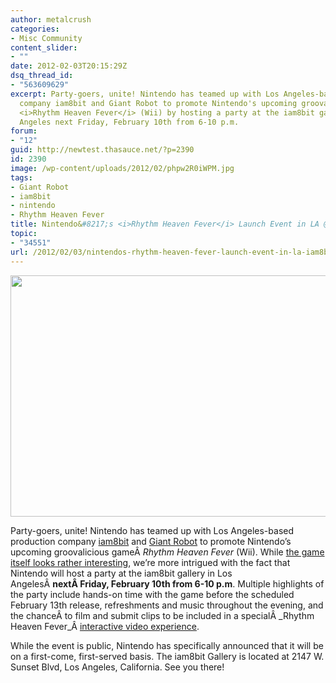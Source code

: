 ```yaml
---
author: metalcrush
categories:
- Misc Community
content_slider:
- ""
date: 2012-02-03T20:15:29Z
dsq_thread_id:
- "563609629"
excerpt: Party-goers, unite! Nintendo has teamed up with Los Angeles-based production
  company iam8bit and Giant Robot to promote Nintendo's upcoming groovalicious game
  <i>Rhythm Heaven Fever</i> (Wii) by hosting a party at the iam8bit gallery in Los
  Angeles next Friday, February 10th from 6-10 p.m.
forum:
- "12"
guid: http://newtest.thasauce.net/?p=2390
id: 2390
image: /wp-content/uploads/2012/02/phpw2R0iWPM.jpg
tags:
- Giant Robot
- iam8bit
- nintendo
- Rhythm Heaven Fever
title: Nintendo&#8217;s <i>Rhythm Heaven Fever</i> Launch Event in LA @ iam8bit
topic:
- "34551"
url: /2012/02/03/nintendos-rhythm-heaven-fever-launch-event-in-la-iam8bit/
---
```


<p style="text-align: center;">
  <a href="http://thasauce.net/wp-content/uploads/2012/02/Evite_Rhythm-Heaven_V2-645x483.jpg"><img class="aligncenter  wp-image-2391" title="Evite_Rhythm-Heaven_V2-645x483" src="http://thasauce.net/wp-content/uploads/2012/02/Evite_Rhythm-Heaven_V2-645x483.jpg" alt="" width="516" height="386" srcset="http://thasauce.net/wp-content/uploads/2012/02/Evite_Rhythm-Heaven_V2-645x483.jpg 645w, http://thasauce.net/wp-content/uploads/2012/02/Evite_Rhythm-Heaven_V2-645x483-300x224.jpg 300w, http://thasauce.net/wp-content/uploads/2012/02/Evite_Rhythm-Heaven_V2-645x483-75x56.jpg 75w" sizes="(max-width: 516px) 100vw, 516px" /></a>
</p>

Party-goers, unite! Nintendo has teamed up with Los Angeles-based production company [iam8bit](http://iam8bit.com/) and [Giant Robot](http://www.giantrobot.com/) to promote Nintendo&#8217;s upcoming groovalicious gameÂ _Rhythm Heaven Fever_ (Wii). While [the game itself looks rather interesting](http://www.destructoid.com/preview-rhythm-heaven-fever-induces-grooving-220663.phtml), we&#8217;re more intrigued with the fact that Nintendo will host a party at the iam8bit gallery in Los AngelesÂ **nextÂ Friday, February 10th from 6-10 p.m**. Multiple highlights of the party include hands-on time with the game before the scheduled February 13th release, refreshments and music throughout the evening, and the chanceÂ to film and submit clips to be included in a specialÂ _Rhythm Heaven Fever_Â <a href="http://rhythmheaven-jointhegroove.nintendo.com/" target="_blank">interactive video experience</a>.

While the event is public, Nintendo has specifically announced that it will be on a first-come, first-served basis. The iam8bit Gallery is located at 2147 W. Sunset Blvd, Los Angeles, California. See you there!
